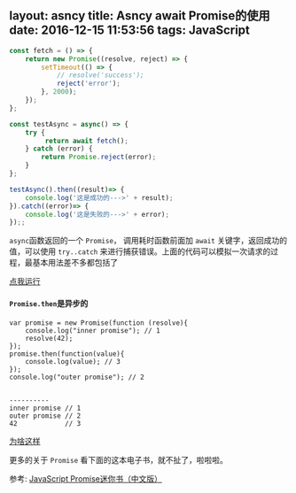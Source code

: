layout: asncy
title: Asncy await Promise的使用
date: 2016-12-15 11:53:56
tags: JavaScript
---

```javascript
const fetch = () => {
    return new Promise((resolve, reject) => {
        setTimeout(() => {
            // resolve('success');
            reject('error');
        }, 2000);
    });
};

const testAsync = async() => {
    try {
         return await fetch();
    } catch (error) {
        return Promise.reject(error);
    }
};

testAsync().then((result)=> {
    console.log('这是成功的--->' + result);
}).catch((error)=> {
    console.log('这是失败的--->' + error);
});;
```
`async`函数返回的一个 `Promise`， 调用耗时函数前面加 `await` 关键字，返回成功的值，可以使用 `try..catch` 来进行捕获错误。上面的代码可以模拟一次请求的过程，最基本用法差不多都包括了<!--more-->

[点我运行][1]

#### `Promise.then`是异步的

```
var promise = new Promise(function (resolve){
    console.log("inner promise"); // 1
    resolve(42);
});
promise.then(function(value){
    console.log(value); // 3
});
console.log("outer promise"); // 2


----------
inner promise // 1
outer promise // 2
42            // 3

```
[为啥这样][2]

更多的关于 `Promise` 看下面的这本电子书，就不扯了，啦啦啦。

参考:
[JavaScript Promise迷你书（中文版）][3]


  [1]: http://babeljs.io/repl/#?babili=false&evaluate=true&lineWrap=true&presets=latest,react,stage-2&code=const%20fetch%20=%20%28%29%20=%3E%20%7B%0A%20%20%20%20return%20new%20Promise%28%28resolve,%20reject%29%20=%3E%20%7B%0A%20%20%20%20%20%20%20%20setTimeout%28%28%29%20=%3E%20%7B%0A%20%20%20%20%20%20%20%20%20%20%20%20//%20resolve%28%27success%27%29;%0A%20%20%20%20%20%20%20%20%20%20%20%20reject%28%27error%27%29;%0A%20%20%20%20%20%20%20%20%7D,%202000%29;%0A%20%20%20%20%7D%29;%0A%7D;%0A%0Aconst%20testAsync%20=%20async%28%29%20=%3E%20%7B%0A%20%20%20%20try%20%7B%0A%20%20%20%20%20%20%20%20%20return%20await%20fetch%28%29;%0A%20%20%20%20%7D%20catch%20%28error%29%20%7B%0A%20%20%20%20%20%20%20%20return%20Promise.reject%28error%29;%0A%20%20%20%20%7D%0A%7D;%0A%0AtestAsync%28%29.then%28%28result%29=%3E%20%7B%0A%20%20%20%20console.log%28%27%E8%BF%99%E6%98%AF%E6%88%90%E5%8A%9F%E7%9A%84---%3E%27%20%2b%20result%29;%0A%7D%29.catch%28%28error%29=%3E%20%7B%0A%20%20%20%20console.log%28%27%E8%BF%99%E6%98%AF%E5%A4%B1%E8%B4%A5%E7%9A%84---%3E%27%20%2b%20error%29;%0A%7D%29;;&experimental=false&loose=false&spec=false&playground=true
  [2]: https://wohugb.gitbooks.io/promise/content/usage/async.html
  [3]: https://wohugb.gitbooks.io/promise/content/index.html